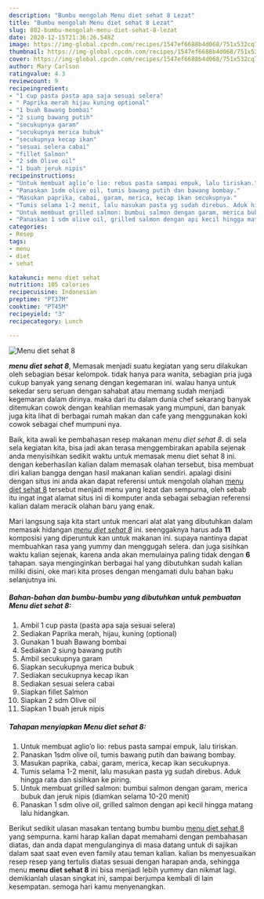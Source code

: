 ```yaml
---
description: "Bumbu mengolah Menu diet sehat 8 Lezat"
title: "Bumbu mengolah Menu diet sehat 8 Lezat"
slug: 802-bumbu-mengolah-menu-diet-sehat-8-lezat
date: 2020-12-15T21:36:26.548Z
image: https://img-global.cpcdn.com/recipes/1547ef6688b4d068/751x532cq70/menu-diet-sehat-8-foto-resep-utama.jpg
thumbnail: https://img-global.cpcdn.com/recipes/1547ef6688b4d068/751x532cq70/menu-diet-sehat-8-foto-resep-utama.jpg
cover: https://img-global.cpcdn.com/recipes/1547ef6688b4d068/751x532cq70/menu-diet-sehat-8-foto-resep-utama.jpg
author: Mary Carlson
ratingvalue: 4.3
reviewcount: 9
recipeingredient:
- "1 cup pasta pasta apa saja sesuai selera"
- " Paprika merah hijau kuning optional"
- "1 buah Bawang bombai"
- "2 siung bawang putih"
- "secukupnya garam"
- "secukupnya merica bubuk"
- "secukupnya kecap ikan"
- "sesuai selera cabai"
- "fillet Salmon"
- "2 sdm Olive oil"
- "1 buah jeruk nipis"
recipeinstructions:
- "Untuk membuat aglio’o lio: rebus pasta sampai empuk, lalu tiriskan."
- "Panaskan 1sdm olive oil, tumis bawang putih dan bawang bombay."
- "Masukan paprika, cabai, garam, merica, kecap ikan secukupnya."
- "Tumis selama 1-2 menit, lalu masukan pasta yg sudah direbus. Aduk hingga rata dan sisihkan ke piring."
- "Untuk membuat grilled salmon: bumbui salmon dengan garam, merica bubuk dan jeruk nipis (diamkan selama 10-20 menit)"
- "Panaskan 1 sdm olive oil, grilled salmon dengan api kecil hingga matang lalu hidangkan."
categories:
- Resep
tags:
- menu
- diet
- sehat

katakunci: menu diet sehat 
nutrition: 105 calories
recipecuisine: Indonesian
preptime: "PT37M"
cooktime: "PT45M"
recipeyield: "3"
recipecategory: Lunch

---
```



![Menu diet sehat 8](https://img-global.cpcdn.com/recipes/1547ef6688b4d068/751x532cq70/menu-diet-sehat-8-foto-resep-utama.jpg)

<b><i>menu diet sehat 8</i></b>, Memasak menjadi suatu kegiatan yang seru dilakukan oleh sebagian besar kelompok. tidak hanya para wanita, sebagian pria juga cukup banyak yang senang dengan kegemaran ini. walau hanya untuk sekedar seru seruan dengan sahabat atau memang sudah menjadi kegemaran dalam dirinya. maka dari itu dalam dunia chef sekarang banyak ditemukan cowok dengan keahlian memasak yang mumpuni, dan banyak juga kita lihat di berbagai rumah makan dan cafe yang menggunakan koki cowok sebagai chef mumpuni nya.

Baik, kita awali ke pembahasan resep makanan <i>menu diet sehat 8</i>. di sela sela kegiatan kita, bisa jadi akan terasa menggembirakan apabila sejenak anda menyisihkan sedikit waktu untuk memasak menu diet sehat 8 ini. dengan keberhasilan kalian dalam memasak olahan tersebut, bisa membuat diri kalian bangga dengan hasil makanan kalian sendiri. apalagi disini dengan situs ini anda akan dapat referensi untuk mengolah olahan <u>menu diet sehat 8</u> tersebut menjadi menu yang lezat dan sempurna, oleh sebab itu ingat ingat alamat situs ini di komputer anda sebagai sebagian referensi kalian dalam meracik olahan baru yang enak.




Mari langsung saja kita start untuk mencari alat alat yang dibutuhkan dalam memasak hidangan <u><i>menu diet sehat 8</i></u> ini. seenggaknya harus ada <b>11</b> komposisi yang diperuntuk kan untuk makanan ini. supaya nantinya dapat membuahkan rasa yang yummy dan menggugah selera. dan juga sisihkan waktu kalian sejenak, karena anda akan memulainya paling tidak dengan <b>6</b> tahapan. saya menginginkan berbagai hal yang dibutuhkan sudah kalian miliki disini, oke mari kita proses dengan mengamati dulu bahan baku selanjutnya ini.

<!--inarticleads1-->

##### Bahan-bahan dan bumbu-bumbu yang dibutuhkan untuk pembuatan Menu diet sehat 8:

1. Ambil 1 cup pasta (pasta apa saja sesuai selera)
1. Sediakan  Paprika merah, hijau, kuning (optional)
1. Gunakan 1 buah Bawang bombai
1. Sediakan 2 siung bawang putih
1. Ambil secukupnya garam
1. Siapkan secukupnya merica bubuk
1. Sediakan secukupnya kecap ikan
1. Sediakan sesuai selera cabai
1. Siapkan fillet Salmon
1. Siapkan 2 sdm Olive oil
1. Siapkan 1 buah jeruk nipis




<!--inarticleads2-->

##### Tahapan menyiapkan Menu diet sehat 8:

1. Untuk membuat aglio’o lio: rebus pasta sampai empuk, lalu tiriskan.
1. Panaskan 1sdm olive oil, tumis bawang putih dan bawang bombay.
1. Masukan paprika, cabai, garam, merica, kecap ikan secukupnya.
1. Tumis selama 1-2 menit, lalu masukan pasta yg sudah direbus. Aduk hingga rata dan sisihkan ke piring.
1. Untuk membuat grilled salmon: bumbui salmon dengan garam, merica bubuk dan jeruk nipis (diamkan selama 10-20 menit)
1. Panaskan 1 sdm olive oil, grilled salmon dengan api kecil hingga matang lalu hidangkan.




Berikut sedikit ulasan masakan tentang bumbu bumbu <u>menu diet sehat 8</u> yang sempurna. kami harap kalian dapat memahami dengan pembahasan diatas, dan anda dapat mengulanginya di masa datang untuk di sajikan dalam saat saat even even family atau teman kalian. kalian bs menyesuaikan resep resep yang tertulis diatas sesuai dengan harapan anda, sehingga menu <b>menu diet sehat 8</b> ini bisa menjadi lebih yummy dan nikmat lagi. demikianlah ulasan singkat ini, sampai berjumpa kembali di lain kesempatan. semoga hari kamu menyenangkan.
